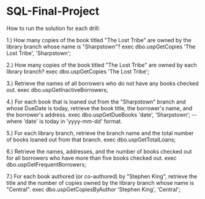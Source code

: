# SQL-Final-Project

How to run the solution for each drill:

1.) How many copies of the book titled "The Lost Tribe" are owned by the library branch whose name is "Sharpstown"?
exec dbo.uspGetCopies 'The Lost Tribe', 'Sharpstown';

2.) How many copies of the book titled "The Lost Tribe" are owned by each library branch?
exec dbo.uspGetCopies 'The Lost Tribe';

3.) Retrieve the names of all borrowers who do not have any books checked out.
exec dbo.uspGetInactiveBorrowers;

4.) For each book that is loaned out from the "Sharpstown" branch and whose DueDate is today, retrieve the book title, the borrower's name, and the borrower's address.
exec dbo.uspGetDueBooks 'date', 'Sharpstown';   -- where 'date' is today in 'yyyy-mm-dd' format.

5.) For each library branch, retrieve the branch name and the total number of books loaned out from that branch.
exec dbo.uspGetTotalLoans;

6.) Retrieve the names, addresses, and the number of books checked out for all borrowers who have more than five books checked out.
exec dbo.uspGetFrequentBorrowers;

7.) For each book authored (or co-authored) by "Stephen King", retrieve the title and the number of copies owned by the library branch whose name is "Central".
exec dbo.uspGetCopiesByAuthor 'Stephen King', 'Central';
